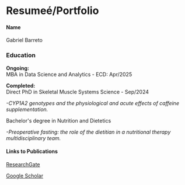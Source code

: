 # Resumeé/Portfolio
#### Name
Gabriel Barreto

### Education
**Ongoing:**       
MBA in Data Science and Analytics - ECD: Apr/2025

**Completed:**     
Direct PhD in Skeletal Muscle Systems Science - Sep/2024

*-CYP1A2 genotypes and the physiological and acute effects of caffeine supplementation.*

Bachelor's degree in Nutrition and Dietetics

*-Preoperative fasting: the role of the dietitian in a nutritional therapy multidisciplinary team.*

#### Links to Publications
[ResearchGate](https://www.researchgate.net/profile/Gabriel-Henrique-Barreto)

[Google Scholar](https://scholar.google.com/citations?user=do8mcsEAAAAJ&hl=pt-BR&oi=sra)
